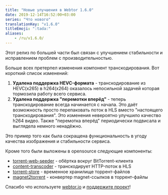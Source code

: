 ```yaml
---
title: "Новые улучшения в Webtor 1.6.0"
date: 2019-12-14T16:52:00+03:00
series: "Что нового"
translationKey: "v1.6.0"
titleEmoji: ":tada:"
aliases:
    - /ru/v1.6.0/
---
```

Этот релиз по большей части был связан с улучшением стабильности и исправлением проблем с производительностью.

Больше всех претерпел изменения компонент транскодирования. Вот короткий список изменений:

1. **Удалена поддержка HEVC-формата** - транскодирование из HEVC(x265) в h264(x264) оказалось непосильной задачей
которая тормозила работу всего сервиса.
2. **Удалена поддержка "перемотки вперёд"** - теперь транскодирование всегда начинается с начала. Это даёт возможность
просто перепаковать поток в HLS вместо "настоящего транскодирования". Это изменения невероятно улучшило качество h264 видео.
Также "перемотка вперёд" периодически подвисала и выглядела немного ненадёжно.

Это пример того как была сокращена функциональность в угоду качества изображения и стабильности сервиса.

Кроме того были выложены в opensource следующие компоненты:

* [torrent-web-seeder](https://github.com/webtor-io/torrent-web-seeder) - обёртка вокруг BitTorrent-клиента
* [content-transcoder](https://github.com/webtor-io/content-transcoder) - транскодирует HTTP-поток в HLS
* [torrent-store](https://github.com/webtor-io/torrent-store) - временное хранилище торрент-файлов
* [magnet2torrent](https://github.com/webtor-io/magnet2torrent) - конвертер magnet-ссылков в торрент-файлы

Спасибо что используете [webtor.io](https://webtor.io/ru/) и [поддержите проект](https://www.patreon.com/bePatron?u=24145874)!
